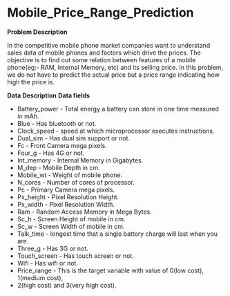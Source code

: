# Mobile_Price_Range_Prediction

**Problem Description**

In the competitive mobile phone market companies want to understand sales data of mobile phones and factors which drive the prices. The objective is to find out some relation between features of a mobile phone(eg:- RAM, Internal Memory, etc) and its selling price. In this problem, we do not have to predict the actual price but a price range indicating how high the price is.

**Data Description**
**Data fields**

* Battery_power - Total energy a battery can store in one time measured in mAh.
* Blue - Has bluetooth or not.
* Clock_speed - speed at which microprocessor executes instructions.
* Dual_sim - Has dual sim support or not.
* Fc - Front Camera mega pixels.
* Four_g - Has 4G or not.
* Int_memory - Internal Memory in Gigabytes.
* M_dep - Mobile Depth in cm.
* Mobile_wt - Weight of mobile phone.
* N_cores - Number of cores of processor.
* Pc - Primary Camera mega pixels.
* Px_height - Pixel Resolution Height.
* Px_width - Pixel Resolution Width.
* Ram - Random Access Memory in Mega Bytes.
* Sc_h - Screen Height of mobile in cm.
* Sc_w - Screen Width of mobile in cm.
* Talk_time - longest time that a single battery charge will last when you are.
* Three_g - Has 3G or not.
* Touch_screen - Has touch screen or not.
* Wifi - Has wifi or not.
* Price_range - This is the target variable with value of 0(low cost), 1(medium cost),
* 2(high cost) and 3(very high cost).

